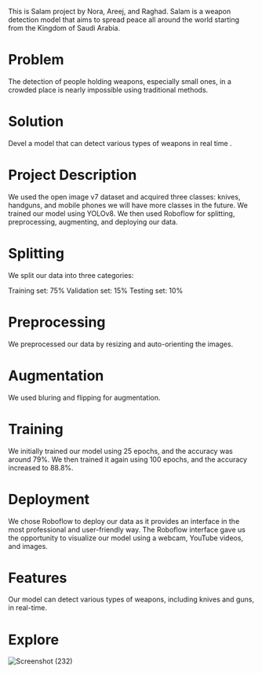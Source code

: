 This is Salam project by Nora, Areej, and Raghad. Salam is a weapon detection model that aims to spread peace all around the world starting from the Kingdom of Saudi Arabia.

# Problem
The detection of people holding weapons, especially small ones, in a crowded place is nearly impossible using traditional methods.

# Solution
Devel a model that can detect various types of weapons in real time .

# Project Description
We used the open image v7 dataset and acquired three classes: knives, handguns, and mobile phones we will have more classes in the future. We trained our model using YOLOv8. We then used Roboflow for splitting, preprocessing, augmenting, and deploying our data.

# Splitting
We split our data into three categories:

Training set: 75%
Validation set: 15%
Testing set: 10%

# Preprocessing
We preprocessed our data by resizing and auto-orienting the images.

# Augmentation
We used bluring and flipping for augmentation.

# Training
We initially trained our model using 25 epochs, and the accuracy was around 79%. We then trained it again using 100 epochs, and the accuracy increased to 88.8%.

# Deployment
We chose Roboflow to deploy our data as it provides an interface in the most professional and user-friendly way. The Roboflow interface gave us the opportunity to visualize our model using a webcam, YouTube videos, and images.

# Features
Our model can detect various types of weapons, including knives and guns, in real-time.

# Explore
 
![Screenshot (232)](https://github.com/WeaponDetection/Weapon-Detection/assets/145555418/b818752e-a15c-4f27-8b90-6a32d24e0f7d)








